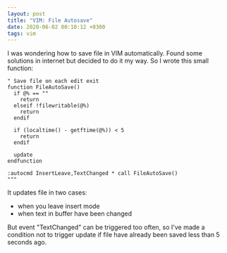 ```yaml
---
layout: post
title: "VIM: File Autosave"
date: 2020-06-02 00:10:12 +0300
tags: vim
---
```


I was wondering how to save file in VIM automatically. Found some solutions in internet but decided to do it my way.
So I wrote this small function:

```vim
" Save file on each edit exit
function FileAutoSave()
  if @% == ""
    return
  elseif !filewritable(@%)
    return
  endif

  if (localtime() - getftime(@%)) < 5
    return
  endif

  update
endfunction

:autocmd InsertLeave,TextChanged * call FileAutoSave()
"""
```

It updates file in two cases:

- when you leave insert mode
- when text in buffer have been changed

But event "TextChanged" can be triggered too often, so I've made a condition not to trigger update if file have already been saved less than 5 seconds ago.
